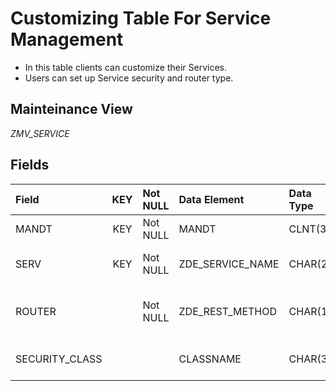# Customizing Table For Service Management
 - In this table clients can customize their Services.
 - Users can set up Service security and router type.

## Mainteinance View
*ZMV_SERVICE*

## Fields

| Field          | KEY | Not NULL | Data Element         | Data Type | Description                  | 
| :------------- | :-: | :------- | :------------------- | :-------- | :--------------------------- | 
| MANDT          | KEY | Not NULL | MANDT                | CLNT(3)   | Client                       | 
| SERV           | KEY | Not NULL | ZDE_SERVICE_NAME     | CHAR(20)  | Name of Rest Service         | 
| ROUTER         |     | Not NULL | ZDE_REST_METHOD      | CHAR(10)  | Data Element For Router Type | 
| SECURITY_CLASS |     |          | CLASSNAME            | CHAR(30)  | Endpoint For A Service       | 
